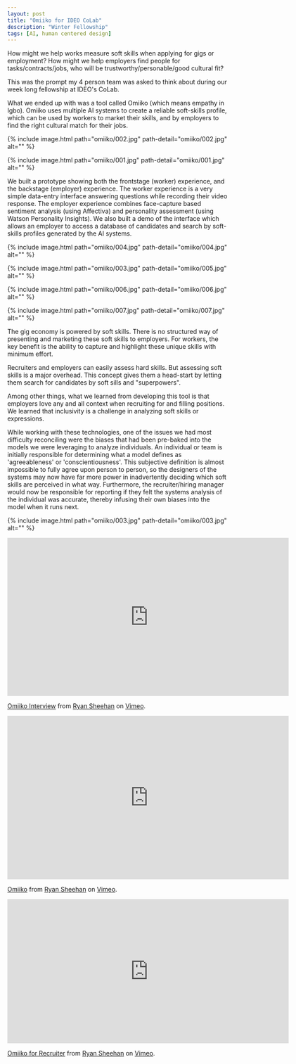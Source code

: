 ```yaml
---
layout: post
title: "Omiiko for IDEO CoLab"
description: "Winter Fellowship"
tags: [AI, human centered design]
---
```


How might we help works measure soft skills when applying for gigs or employment? How might we help employers find people for tasks/contracts/jobs, who will be  trustworthy/personable/good cultural fit?

This was the prompt my 4 person team was asked to think about during our week long fellowship at IDEO's CoLab.

What we ended up with was a tool called Omiiko (which means empathy in Igbo). Omiiko uses multiple AI systems to create a reliable soft-skills profile, which can be used by workers to market their skills, and by employers to find the right cultural match for their jobs.

{% include image.html path="omiiko/002.jpg" path-detail="omiiko/002.jpg" alt="" %}

{% include image.html path="omiiko/001.jpg" path-detail="omiiko/001.jpg" alt="" %}



We built a prototype showing both the frontstage (worker) experience, and the backstage (employer) experience. The worker experience is a very simple data-entry interface answering questions while recording their video response. The employer experience combines face-capture based sentiment analysis (using Affectiva) and personality assessment (using Watson Personality Insights). We also built a demo of the interface which allows an employer to access a database of candidates and search by soft-skills profiles generated by the AI systems.

{% include image.html path="omiiko/004.jpg" path-detail="omiiko/004.jpg" alt="" %}

{% include image.html path="omiiko/003.jpg" path-detail="omiiko/005.jpg" alt="" %}

{% include image.html path="omiiko/006.jpg" path-detail="omiiko/006.jpg" alt="" %}

{% include image.html path="omiiko/007.jpg" path-detail="omiiko/007.jpg" alt="" %}

The gig economy is powered by soft skills. There is no structured way of presenting and marketing these soft skills to employers. For workers, the key benefit is the ability to capture and highlight these unique skills with minimum effort.

Recruiters and employers can easily assess hard skills. But assessing soft skills is a major overhead. This concept gives them a head-start by letting them search for candidates by soft sills and "superpowers". 

Among other things, what we learned from developing this tool is that employers love any and all context when recruiting for and filling positions. We learned that inclusivity is a challenge in analyzing soft skills or expressions. 

While working with these technologies, one of the issues we had most difficulty reconciling were the biases that had been pre-baked into the models we were leveraging to analyze individuals. An individual or team is initially responsible for determining what a model defines as 'agreeableness' or 'conscientiousness'. This subjective definition is almost impossible to fully agree upon person to person, so the designers of the systems may now have far more power in inadvertently deciding which soft skills are perceived in what way. Furthermore, the recruiter/hiring manager would now be responsible for reporting if they felt the systems analysis of the individual was accurate, thereby infusing their own biases into the model when it runs next.



{% include image.html path="omiiko/003.jpg" path-detail="omiiko/003.jpg" alt="" %}


<iframe src="https://player.vimeo.com/video/310816677" width="640" height="360" frameborder="0" webkitallowfullscreen mozallowfullscreen allowfullscreen></iframe>
<p><a href="https://vimeo.com/310816677">Omiiko Interview</a> from <a href="https://vimeo.com/user93789189">Ryan Sheehan</a> on <a href="https://vimeo.com">Vimeo</a>.</p>


<iframe src="https://player.vimeo.com/video/310812998" width="640" height="372" frameborder="0" webkitallowfullscreen mozallowfullscreen allowfullscreen></iframe>
<p><a href="https://vimeo.com/310812998">Omiiko</a> from <a href="https://vimeo.com/user93789189">Ryan Sheehan</a> on <a href="https://vimeo.com">Vimeo</a>.</p>

<iframe src="https://player.vimeo.com/video/310815281" width="640" height="328" frameborder="0" webkitallowfullscreen mozallowfullscreen allowfullscreen></iframe>
<p><a href="https://vimeo.com/310815281">Omiiko for Recruiter</a> from <a href="https://vimeo.com/user93789189">Ryan Sheehan</a> on <a href="https://vimeo.com">Vimeo</a>.</p>